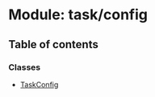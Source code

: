 # Module: task/config

## Table of contents

### Classes

- [TaskConfig](../classes/task_config.TaskConfig.md)
